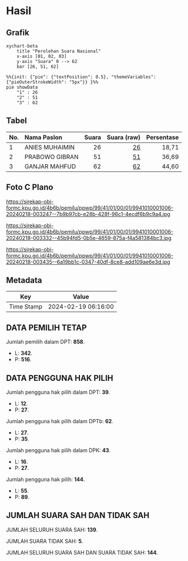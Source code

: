 # Hasil

## Grafik

```mermaid
xychart-beta
    title "Perolehan Suara Nasional"
    x-axis [01, 02, 03]
    y-axis "Suara" 0 --> 62
    bar [26, 51, 62]
```

```mermaid
%%{init: {"pie": {"textPosition": 0.5}, "themeVariables": {"pieOuterStrokeWidth": "5px"}} }%%
pie showData
    "1" : 26
    "2" : 51
    "3" : 62
```

## Tabel

| No. | Nama Paslon    | Suara | Suara (raw) | Persentase |
|:--- |:-------------- | -----:| -----------:| ----------:|
| 1   | ANIES MUHAIMIN | 26    | [26][p-1]   | 18,71      |
| 2   | PRABOWO GIBRAN | 51    | [51][p-2]   | 36,69      |
| 3   | GANJAR MAHFUD  | 62    | [62][p-3]   | 44,60      |


[p-1]: https://github.com/gigit-pemilu/pemilu-2024/blob/main/pilpres/hitung-suara/sub/99-luar-negeri/sub/41-frankfurt-jerman/sub/01-frankfurt-jerman/sub/0001-frankfurt-jerman/sub/006-tps-005/sub/paslon-1.txt
[p-2]: https://github.com/gigit-pemilu/pemilu-2024/blob/main/pilpres/hitung-suara/sub/99-luar-negeri/sub/41-frankfurt-jerman/sub/01-frankfurt-jerman/sub/0001-frankfurt-jerman/sub/006-tps-005/sub/paslon-2.txt
[p-3]: https://github.com/gigit-pemilu/pemilu-2024/blob/main/pilpres/hitung-suara/sub/99-luar-negeri/sub/41-frankfurt-jerman/sub/01-frankfurt-jerman/sub/0001-frankfurt-jerman/sub/006-tps-005/sub/paslon-3.txt

## Foto C Plano

https://sirekap-obj-formc.kpu.go.id/4b6b/pemilu/ppwp/99/41/01/00/01/9941010001006-20240218-003247--7b9b97cb-e28b-428f-96c1-4ecdf6b9c9a4.jpg

https://sirekap-obj-formc.kpu.go.id/4b6b/pemilu/ppwp/99/41/01/00/01/9941010001006-20240218-003332--45b94fd5-0b5e-4659-875a-f4a581384bc3.jpg

https://sirekap-obj-formc.kpu.go.id/4b6b/pemilu/ppwp/99/41/01/00/01/9941010001006-20240218-003435--6a19bb1c-0347-40df-8ce8-add109ae6e3d.jpg


## Metadata

| Key        | Value               |
| ---------- | ------------------- |
| Time Stamp | 2024-02-19 06:16:00 |


## DATA PEMILIH TETAP

Jumlah pemilih dalam DPT: **858**.
 * L: **342**.
 * P: **516**.

## DATA PENGGUNA HAK PILIH

Jumlah pengguna hak pilih dalam DPT: **39**.
 * L: **12**.
 * P: **27**.

Jumlah pengguna hak pilih dalam DPTb: **62**.
 * L: **27**.
 * P: **35**.

Jumlah pengguna hak pilih dalam DPK: **43**.
 * L: **16**.
 * P: **27**.

Jumlah pengguna hak pilih: **144**.
 * L: **55**.
 * P: **89**.

## JUMLAH SUARA SAH DAN TIDAK SAH

JUMLAH SELURUH SUARA SAH: **139**.

JUMLAH SUARA TIDAK SAH: **5**.

JUMLAH SELURUH SUARA SAH DAN SUARA TIDAK SAH: **144**.


